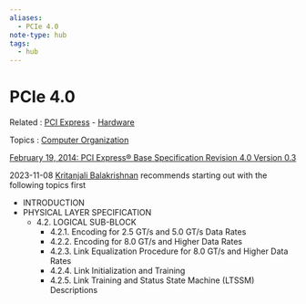 ```yaml
---
aliases:
  - PCIe 4.0
note-type: hub
tags:
  - hub
---
```

# PCIe 4.0

Related : [PCI Express](PCI%20Express) - [Hardware](../Hardware.md)

Topics : [Computer Organization](Computer%20Organization)

[February 19, 2014: PCI Express® Base Specification Revision 4.0 Version 0.3](https://astralvx.com/storage/2020/11/PCI_Express_Base_4.0_Rev0.3_February19-2014.pdf)

2023-11-08 [Kritanjali Balakrishnan](Kritanjali%20Balakrishnan) recommends starting out with the following topics first

- INTRODUCTION
- PHYSICAL LAYER SPECIFICATION
  - 4.2. LOGICAL SUB-BLOCK
    - 4.2.1. Encoding for 2.5 GT/s and 5.0 GT/s Data Rates
    - 4.2.2. Encoding for 8.0 GT/s and Higher Data Rates
    - 4.2.3. Link Equalization Procedure for 8.0 GT/s and Higher Data Rates
    - 4.2.4. Link Initialization and Training
    - 4.2.5. Link Training and Status State Machine (LTSSM) Descriptions

